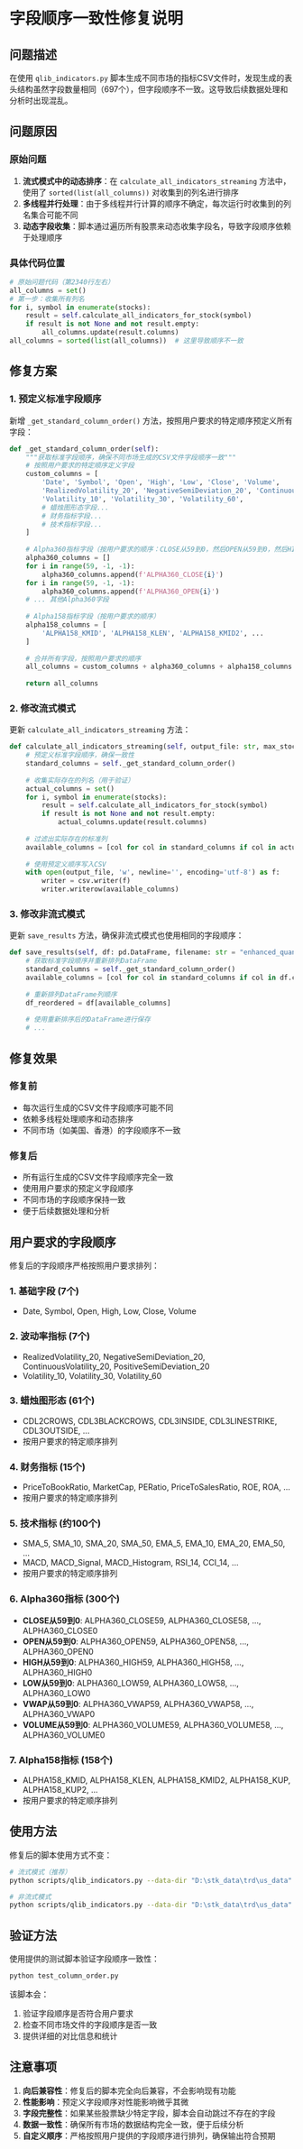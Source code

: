 # 字段顺序一致性修复说明

## 问题描述

在使用 `qlib_indicators.py` 脚本生成不同市场的指标CSV文件时，发现生成的表头结构虽然字段数量相同（697个），但字段顺序不一致。这导致后续数据处理和分析时出现混乱。

## 问题原因

### 原始问题
1. **流式模式中的动态排序**：在 `calculate_all_indicators_streaming` 方法中，使用了 `sorted(list(all_columns))` 对收集到的列名进行排序
2. **多线程并行处理**：由于多线程并行计算的顺序不确定，每次运行时收集到的列名集合可能不同
3. **动态字段收集**：脚本通过遍历所有股票来动态收集字段名，导致字段顺序依赖于处理顺序

### 具体代码位置
```python
# 原始问题代码（第2340行左右）
all_columns = set()
# 第一步：收集所有列名
for i, symbol in enumerate(stocks):
    result = self.calculate_all_indicators_for_stock(symbol)
    if result is not None and not result.empty:
        all_columns.update(result.columns)
all_columns = sorted(list(all_columns))  # 这里导致顺序不一致
```

## 修复方案

### 1. 预定义标准字段顺序
新增 `_get_standard_column_order()` 方法，按照用户要求的特定顺序预定义所有字段：

```python
def _get_standard_column_order(self):
    """获取标准字段顺序，确保不同市场生成的CSV文件字段顺序一致"""
    # 按照用户要求的特定顺序定义字段
    custom_columns = [
        'Date', 'Symbol', 'Open', 'High', 'Low', 'Close', 'Volume',
        'RealizedVolatility_20', 'NegativeSemiDeviation_20', 'ContinuousVolatility_20', 'PositiveSemiDeviation_20',
        'Volatility_10', 'Volatility_30', 'Volatility_60',
        # 蜡烛图形态字段...
        # 财务指标字段...
        # 技术指标字段...
    ]
    
    # Alpha360指标字段（按用户要求的顺序：CLOSE从59到0，然后OPEN从59到0，然后HIGH从59到0，然后LOW从59到0，然后VWAP从59到0，最后VOLUME从59到0）
    alpha360_columns = []
    for i in range(59, -1, -1):
        alpha360_columns.append(f'ALPHA360_CLOSE{i}')
    for i in range(59, -1, -1):
        alpha360_columns.append(f'ALPHA360_OPEN{i}')
    # ... 其他Alpha360字段
    
    # Alpha158指标字段（按用户要求的顺序）
    alpha158_columns = [
        'ALPHA158_KMID', 'ALPHA158_KLEN', 'ALPHA158_KMID2', ...
    ]
    
    # 合并所有字段，按照用户要求的顺序
    all_columns = custom_columns + alpha360_columns + alpha158_columns
    
    return all_columns
```

### 2. 修改流式模式
更新 `calculate_all_indicators_streaming` 方法：

```python
def calculate_all_indicators_streaming(self, output_file: str, max_stocks: Optional[int] = None, batch_size: int = 20):
    # 预定义标准字段顺序，确保一致性
    standard_columns = self._get_standard_column_order()
    
    # 收集实际存在的列名（用于验证）
    actual_columns = set()
    for i, symbol in enumerate(stocks):
        result = self.calculate_all_indicators_for_stock(symbol)
        if result is not None and not result.empty:
            actual_columns.update(result.columns)
    
    # 过滤出实际存在的标准列
    available_columns = [col for col in standard_columns if col in actual_columns]
    
    # 使用预定义顺序写入CSV
    with open(output_file, 'w', newline='', encoding='utf-8') as f:
        writer = csv.writer(f)
        writer.writerow(available_columns)
```

### 3. 修改非流式模式
更新 `save_results` 方法，确保非流式模式也使用相同的字段顺序：

```python
def save_results(self, df: pd.DataFrame, filename: str = "enhanced_quantitative_indicators.csv") -> str:
    # 获取标准字段顺序并重新排列DataFrame
    standard_columns = self._get_standard_column_order()
    available_columns = [col for col in standard_columns if col in df.columns]
    
    # 重新排列DataFrame列顺序
    df_reordered = df[available_columns]
    
    # 使用重新排序后的DataFrame进行保存
    # ...
```

## 修复效果

### 修复前
- 每次运行生成的CSV文件字段顺序可能不同
- 依赖多线程处理顺序和动态排序
- 不同市场（如美国、香港）的字段顺序不一致

### 修复后
- 所有运行生成的CSV文件字段顺序完全一致
- 使用用户要求的预定义字段顺序
- 不同市场的字段顺序保持一致
- 便于后续数据处理和分析

## 用户要求的字段顺序

修复后的字段顺序严格按照用户要求排列：

### 1. 基础字段 (7个)
- Date, Symbol, Open, High, Low, Close, Volume

### 2. 波动率指标 (7个)
- RealizedVolatility_20, NegativeSemiDeviation_20, ContinuousVolatility_20, PositiveSemiDeviation_20
- Volatility_10, Volatility_30, Volatility_60

### 3. 蜡烛图形态 (61个)
- CDL2CROWS, CDL3BLACKCROWS, CDL3INSIDE, CDL3LINESTRIKE, CDL3OUTSIDE, ...
- 按用户要求的特定顺序排列

### 4. 财务指标 (15个)
- PriceToBookRatio, MarketCap, PERatio, PriceToSalesRatio, ROE, ROA, ...
- 按用户要求的特定顺序排列

### 5. 技术指标 (约100个)
- SMA_5, SMA_10, SMA_20, SMA_50, EMA_5, EMA_10, EMA_20, EMA_50, ...
- MACD, MACD_Signal, MACD_Histogram, RSI_14, CCI_14, ...
- 按用户要求的特定顺序排列

### 6. Alpha360指标 (300个)
- **CLOSE从59到0**: ALPHA360_CLOSE59, ALPHA360_CLOSE58, ..., ALPHA360_CLOSE0
- **OPEN从59到0**: ALPHA360_OPEN59, ALPHA360_OPEN58, ..., ALPHA360_OPEN0
- **HIGH从59到0**: ALPHA360_HIGH59, ALPHA360_HIGH58, ..., ALPHA360_HIGH0
- **LOW从59到0**: ALPHA360_LOW59, ALPHA360_LOW58, ..., ALPHA360_LOW0
- **VWAP从59到0**: ALPHA360_VWAP59, ALPHA360_VWAP58, ..., ALPHA360_VWAP0
- **VOLUME从59到0**: ALPHA360_VOLUME59, ALPHA360_VOLUME58, ..., ALPHA360_VOLUME0

### 7. Alpha158指标 (158个)
- ALPHA158_KMID, ALPHA158_KLEN, ALPHA158_KMID2, ALPHA158_KUP, ALPHA158_KUP2, ...
- 按用户要求的特定顺序排列

## 使用方法

修复后的脚本使用方式不变：

```bash
# 流式模式（推荐）
python scripts/qlib_indicators.py --data-dir "D:\stk_data\trd\us_data" --financial-dir "D:\stk_data\trd\us_data" --output "D:\stk_data\trd\indicators_us.csv" --max-workers 16 --streaming --batch-size 20

# 非流式模式
python scripts/qlib_indicators.py --data-dir "D:\stk_data\trd\us_data" --financial-dir "D:\stk_data\trd\us_data" --output "D:\stk_data\trd\indicators_us.csv" --max-workers 16
```

## 验证方法

使用提供的测试脚本验证字段顺序一致性：

```bash
python test_column_order.py
```

该脚本会：
1. 验证字段顺序是否符合用户要求
2. 检查不同市场文件的字段顺序是否一致
3. 提供详细的对比信息和统计

## 注意事项

1. **向后兼容性**：修复后的脚本完全向后兼容，不会影响现有功能
2. **性能影响**：预定义字段顺序对性能影响微乎其微
3. **字段完整性**：如果某些股票缺少特定字段，脚本会自动跳过不存在的字段
4. **数据一致性**：确保所有市场的数据结构完全一致，便于后续分析
5. **自定义顺序**：严格按照用户提供的字段顺序进行排列，确保输出符合预期 